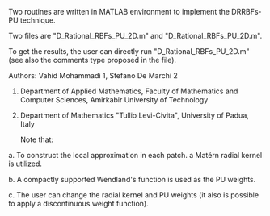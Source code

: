 Two routines are written in MATLAB environment to implement the DRRBFs-PU technique. 

Two files are "D_Rational_RBFs_PU_2D.m" and "D_Rational_RBFs_PU_2D.m". 

To get the results, the user can directly run "D_Rational_RBFs_PU_2D.m" (see also the comments type proposed in the file).

Authors: Vahid Mohammadi 1, Stefano De Marchi 2

1. Department of Applied Mathematics,
  Faculty of Mathematics and Computer Sciences, 
  Amirkabir University of Technology

2. Department of Mathematics "Tullio Levi-Civita",
   University of Padua, Italy

   
   Note that:
   
a. To construct the local approximation in each patch. a Matérn radial kernel is utilized.

b. A compactly supported Wendland's function is used as the PU weights.

c. The user can change the radial kernel and PU weights (it also is possible to apply a discontinuous weight function).
